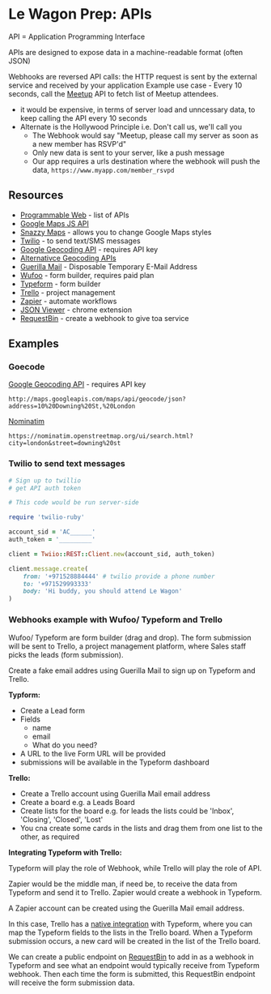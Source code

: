 # Le Wagon Prep: APIs

API = Application Programming Interface

APIs are designed to expose data in a machine-readable format (often JSON)

Webhooks are reversed API calls: the HTTP request is sent by the external service and received by your application
Example use case - Every 10 seconds, call the [Meetup](https://www.meetup.com/meetup_api/) API to fetch list of Meetup attendees.

- it would be expensive, in terms of server load and unncessary data, to keep calling the API every 10 seconds
- Alternate is the Hollywood Principle i.e. Don't call us, we'll call you
  - The Webhook would say "Meetup, please call my server as soon as a new member has RSVP'd"
  - Only new data is sent to your server, like a push message
  - Our app requires a urls destination where the webhook will push the data, `https://www.myapp.com/member_rsvpd`

## Resources

- [Programmable Web](https://www.programmableweb.com/category/all/apis) - list of APIs
- [Google Maps JS API](https://developers.google.com/maps/documentation/javascript/overview)
- [Snazzy Maps](https://snazzymaps.com/) - allows you to change Google Maps styles
- [Twilio](https://www.twilio.com/) - to send text/SMS messages
- [Google Geocoding API](https://developers.google.com/maps/documentation/geocoding/overview) - requires API key
- [Alternativce Geocoding APIs](https://github.com/alexreisner/geocoder/blob/master/README_API_GUIDE.md)
- [Guerilla Mail](https://www.guerrillamail.com/) - Disposable Temporary E-Mail Address
- [Wufoo](https://www.wufoo.com/) - form builder, requires paid plan
- [Typeform](https://www.typeform.com/) - form builder
- [Trello](https://trello.com/) - project management
- [Zapier](https://zapier.com/) - automate workflows
- [JSON Viewer](https://chrome.google.com/webstore/detail/json-viewer/gbmdgpbipfallnflgajpaliibnhdgobh) - chrome extension
- [RequestBin](https://requestbin.com/) - create a webhook to give toa service

## Examples

### Goecode

[Google Geocoding API](https://developers.google.com/maps/documentation/geocoding/overview) - requires API key

`http://maps.googleapis.com/maps/api/geocode/json?address=10%20Downing%20St,%20London`

[Nominatim](https://nominatim.org/release-docs/develop/api/Search/)

`https://nominatim.openstreetmap.org/ui/search.html?city=london&street=downing%20st`

### Twilio to send text messages

```ruby
# Sign up to twillio
# get API auth token

# This code would be run server-side

require 'twilio-ruby'

account_sid = 'AC______'
auth_token = '_________'

client = Twiio::REST::Client.new(account_sid, auth_token)

client.message.create(
    from: '+971528884444' # twilio provide a phone number
    to: '+971529993333'
    body: 'Hi buddy, you should attend Le Wagon'
)
```

### Webhooks example with Wufoo/ Typeform and Trello

Wufoo/ Typeform are form builder (drag and drop).
The form submission will be sent to Trello, a project management platform, where Sales staff picks the leads (form submission).

Create a fake email addres using Guerilla Mail to sign up on Typeform and Trello.

**Typform:**

- Create a Lead form
- Fields
  - name
  - email
  - What do you need?
- A URL to the live Form URL will be provided
- submissions will be available in the Typeform dashboard

**Trello:**

- Create a Trello account using Guerilla Mail email address
- Create a board e.g. a Leads Board
- Create lists for the board e.g. for leads the lists could be 'Inbox', 'Closing', 'Closed', 'Lost'
- You cna create some cards in the lists and drag them from one list to the other, as required

**Integrating Typeform with Trello:**

Typeform will play the role of Webhook, while Trello will play the role of API.

Zapier would be the middle man, if need be, to receive the data from Typeform and send it to Trello. Zapier would create a webhook in Typeform.

A Zapier account can be created using the Guerilla Mail email address.

In this case, Trello has a [native integration](https://www.typeform.com/connect/trello/) with Typeform, where you can map the Typeform fields to the lists in the Trello board.
When a Typeform submission occurs, a new card will be created in the list of the Trello board.

We can create a public endpoint on [RequestBin](https://requestbin.com/) to add in as a webhook in Typeform and see what an endpoint would typically receive from Typeform webhook. Then each time the form is submitted, this RequestBin endpoint will receive the form submission data.

